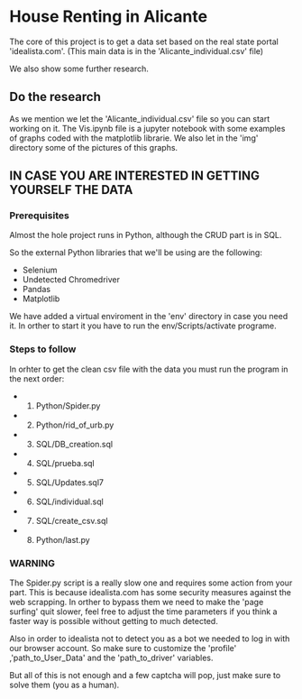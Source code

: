 # House Renting in Alicante

The core of this project is to get a data set based on the real state portal 'idealista.com'.
(This main data is in the 'Alicante_individual.csv' file)

We also show some further research. 

## Do the research

As we mention we let the 'Alicante_individual.csv' file so you can start working on it.
The Vis.ipynb file is a jupyter notebook with some examples of graphs coded with the matplotlib librarie.
We also let in the 'img' directory some of the pictures of this graphs.

## IN CASE YOU ARE INTERESTED IN GETTING YOURSELF THE DATA 

### Prerequisites

Almost the hole project runs in Python, although the CRUD part is in SQL.

So the external Python libraries that we'll be using are the following:

- Selenium
- Undetected Chromedriver
- Pandas
- Matplotlib

We have added a virtual enviroment in the 'env' directory in case you need it.
In orther to start it you have to run the env/Scripts/activate programe. 

### Steps to follow 

In orhter to get the clean csv file with the data you must run the program in the next order:

- 1) Python/Spider.py
- 2) Python/rid_of_urb.py
- 3) SQL/DB_creation.sql
- 4) SQL/prueba.sql
- 5) SQL/Updates.sql7
- 6) SQL/individual.sql
- 7) SQL/create_csv.sql
- 8) Python/last.py


### WARNING


The Spider.py script is a really slow one and requires some action from your part. 
This is because idealista.com has some security measures against the web scrapping.
In orther to bypass them we need to make the 'page surfing' quit slower,
feel free to adjust the time parameters if you think a faster way is possible without getting to much detected. 

Also in order to idealista not to detect you as a bot we needed to log in with our browser account.
So make sure to customize the 'profile' ,'path_to_User_Data' and the 'path_to_driver' variables.

But all of this is not enough and a few captcha will pop, just make sure to solve them (you as a human). 





